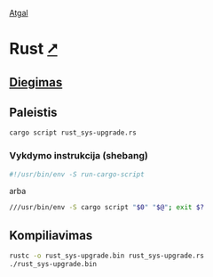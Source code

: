 [Atgal](./readme.md)

# Rust [&#x2B67;](https://www.rust-lang.org/)

## [Diegimas](../install/rust_readme.md)

## Paleistis

```bash
cargo script rust_sys-upgrade.rs
```

### Vykdymo instrukcija (shebang)

```bash
#!/usr/bin/env -S run-cargo-script
```

arba

```bash
///usr/bin/env -S cargo script "$0" "$@"; exit $?
```

## Kompiliavimas

```bash
rustc -o rust_sys-upgrade.bin rust_sys-upgrade.rs
./rust_sys-upgrade.bin
```
